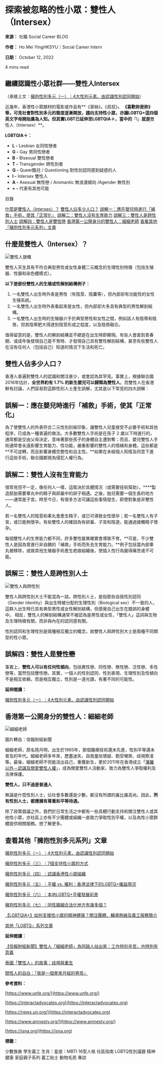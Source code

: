 # 探索被忽略的性小眾：雙性人（Intersex）

**來源：** 社職 Social Career BLOG

**作者：** Ho Mei YingHKSYU｜Social Career Intern

**日期：** October 12, 2022

4 mins read

## 繼續認識性小眾社群——雙性人Intersex

（承接上文：[擁抱性別多元（一）｜4大性別元素，由認識性別認同開始](https://bit.ly/3SVOAfw)）

近幾年，香港性小眾題材的電影或作品有**《翠絲》**、**《叔叔》**、 **《喜歡妳是妳》**等，可見社會對性別多元的態度逐漸開放，趨向支持性小眾，亦讓**LGBTQ+**這四個英文字母開始廣為人知。但其實**LGBT已延伸至LGBTQIA＋**，當中的**「I」**就是**雙性人（Intersex）**。

**LGBTQIA＋：**

*   **L -** Lesbian 女同性戀者
*   **G -** Gay 男同性戀者
*   **B -** Bisexual 雙性戀者
*   **T -** Transgender 跨性別者
*   **Q -** Queer酷兒 / Questioning 對性別認同感到疑惑的人
*   **I -** Intersex 雙性人
*   **A -** Asexual 無性戀 / Aromantic 無浪漫傾向 /Agender 無性別
*   **+ -** 代表有其他可能

目錄

[什麼是雙性人（Intersex）？](#inPage-section-1)
[雙性人佔多少人口？](#inPage-section-2)
[誤解一：應在嬰兒時進行「補救」手術，使其「正常化」](#inPage-section-3)
[誤解二：雙性人沒有生育能力](#inPage-section-4)
[誤解三：雙性人是跨性別人士](#inPage-section-5)
[誤解四：雙性人是雙性戀](#inPage-section-6)
[香港第一公開身分的雙性人：細細老師](#inPage-section-7)
[查看其他「擁抱性別多元系列」文章](#inPage-section-8)

## 什麼是雙性人（Intersex）？

![雙性人旗幟](https://cdn.prod.website-files.com/6177ff32c6ce646ea01ff871/6744174cb3fe53ccbf7c68a9_633e826aec55c73948afa2ca_%25E6%2593%2581%25E6%258A%25B1%25E6%2580%25A7%25E5%2588%25A5%25E5%25A4%259A%25E5%2585%2583%25EF%25BC%2588%25E4%25BA%258C%25EF%25BC%2589intersex%2520flag.png)

雙性人天生具有不符合典型男性或女性身體二元概念的生理性別特徵（包括生殖器、性腺和染色體模式）。

**以下是部份雙性人的生殖或性解剖結構例子：**

1.  一名雙性人出生時外表是男性（有陰莖、陰囊等），但內部卻有功能性的女性生殖系統。
2.  一名雙性人出生時外表看起來是女性，但內部卻大多具有典型的男性解剖結構。
3.  一名雙性人出生時的生殖器介乎於典型男性和女性之間，例如該人有陰蒂和陰唇，但其陰蒂肥大得達到陰莖形成之程度，以及陰唇融合。

值得留意的是，雙性人的解剖結構並不總是在出生時即顯現。有些人會直到青春期、或成年後發現自己是不育時、才發現自己具有雙性解剖結構，甚至有些雙性人在沒有任何人（包括自己）知道的情況下生活和死亡。

## 雙性人佔多少人口？

香港人普遍對雙性人的認識和關注甚少，或會認為其罕見。事實上，根據聯合國2016年估計，**全世界約有 1.7% 的新生嬰兒可以歸類為雙性人**。而雙性人在香港鮮有討論，人們容易對這群性別人士產生誤解，尤其是以下常見的四大誤解：

## 誤解一：應在嬰兒時進行「補救」手術，使其「正常化」

為了使雙性人的外表符合二元性別刻板印象，讓雙性人兒童接受不必要手術和其他程序，已成為一種普遍的做法。大多數雙性人手術是在孩子 2 歲以下時進行的，通常都是交由父母決定，意味著那些孩子的身體自主遭剝奪；而且，嬰兒雙性人手術通常會永遠影響生育能力、性功能，嚴重影響的雙性人的情緒和身體。這些都是**不可逆轉，而且影響身體完整性和自主性。**如果在未經個人知情及同意下進行這些手術，聯合國都視為侵犯人權行為。

## 誤解二：雙性人沒有生育能力

很常見但不一定，像任何人一樣，這取決於具體情況（或需要技術幫助）。**‍**製造胚胎需要睾丸中的精子與卵巢中的卵子相遇。之後，胎兒需要一個生長的地方——通常是子宮。時至今日，有很多方法可讓這些事情發生，即使對象是非雙性人。

若一名雙性人的陰莖和睾丸會產生精子，或已可導致女性懷孕；若一名雙性人有子宮，或已能夠懷孕。有些雙性人的確因為有卵巢、子宮和陰道，能通過接觸精子懷孕。

每個雙性人的生育能力都不同，許多雙性變異確實會導致不育。**可是，不少雙性人是因為曾進行非自願的「補救」手術而失去生育能力。**例子包括當內部睾丸被移除，或做其他生殖器手術產生疤痕組織後，使插入性行為變得痛苦或不可能。

## 誤解三：雙性人是跨性別人士

![雙性人與跨性別](https://cdn.prod.website-files.com/6177ff32c6ce646ea01ff871/6744174cb3fe53ccbf7c68ae_633e856021c8d2577dd31024_%25E6%2593%2581%25E6%258A%25B1%25E6%2580%25A7%25E5%2588%25A5%25E5%25A4%259A%25E5%2585%2583%25EF%25BC%2588%25E4%25BA%258C%25EF%25BC%2589%25E9%259B%2599%25E6%2580%25A7%25E4%25BA%25BA%25E8%2588%2587%25E8%25B7%25A8%25E6%2580%25A7%25E5%2588%25A5%25E5%25A4%25A7%25E5%25A3%25AB%25E4%25B8%258D%25E8%2583%25BD%25E6%25B7%25B7%25E7%2582%25BA%25E4%25B8%2580%25E8%25AB%2587.png)

雙性人與跨性別大士不能混為一談。跨性別人士，是指那些自我性別認同（Gender Identity）與出生時被分配的生理性別（Biological sex）不一致的人，這群人出生時已具有典型男性或女性解剖結構，但感覺自己出生在錯誤的身體中。 相反，雙性人的解剖結構通常不被認為是男性或女性，「雙性人」這詞與生物及生理特徵有關，而非與內在的認同感有關。

性別認同和生理性別是兩種相互獨立的概念，故雙性人與跨性別大士是兩種不同類型的性小眾。

## 誤解四：雙性人是雙性戀

事實上，**雙性人可以有任何性傾向**，包括異性戀、同性戀、無性戀、泛性戀、多性戀等，當然包括雙性戀。其實，一個人的性別認同、性別表現、生理性別及性傾向不是相互依賴，而是相互獨立，性別是一道光譜，有著不同的可能性。

**延伸閱讀：**

[擁抱性別多元（一）｜4大性別元素，由認識性別認同開始](https://bit.ly/3SVOAfw)

## 香港第一公開身分的雙性人：細細老師

![細細老師](https://cdn.prod.website-files.com/6177ff32c6ce646ea01ff871/6744174cb3fe53ccbf7c68a5_633e84021601777dd3172f33_%25E6%2593%2581%25E6%258A%25B1%25E6%2580%25A7%25E5%2588%25A5%25E5%25A4%259A%25E5%2585%2583%25EF%25BC%2588%25E4%25BA%258C%25EF%25BC%2589%25EF%25BD%259C%25E7%25B4%25B0%25E7%25B4%25B0%25E8%2580%2581%25E5%25B8%25AB.png)

圖片轉自：信報財經新聞

細細老師，原名陸月明，出生於1965年，那個醫療技術還未先進，性別平等還未普及的年代。細細老師多年來，歷盡迷失，自我羞怯懷疑、飽受嘲笑、歧視欺凌等。最後，細細老師不但能活出自己，重獲新生，更於2011年在香港成立「[藩籬以外－認識及關愛雙性人權](https://www.facebook.com/concerns.IS/)」，成為關愛雙性人活動家，致力為雙性人爭取權利及法律保護。

**雙性人，只不過是普通人**

無論是什麼性別人士，佔社會多數還是少數，都沒有所謂的誰比誰高尚。因此，**所有性別人士，都應擁有尊重和平等待遇。**

除了政策倡議之外，我們於日常生活之中都有一些具體行動支持和關注雙性人或其他性小眾，亦社區上亦有不少團體或組織一直致力爭取性別平權，以及為性小眾群體提供相關服務。想了解更多。

## 查看其他「擁抱性別多元系列」文章

[擁抱性別多元（一）｜4大性別元素，由認識性別認同開始](https://bit.ly/3SVOAfw)

[擁抱性別多元（三）｜7個支持性小眾的方式](https://bit.ly/3SIWXeT)

[擁抱性別多元（四）｜認識香港性小眾組織](https://bit.ly/3V6GYZC)

[擁抱性別多元（五）｜平權 vs. 權利｜香港法律下的LGBTQ+權益現況](https://bit.ly/3e99Yz9)

[擁抱性別多元（六）｜本地LGBTQ+平權發展前景](https://bit.ly/3eilng2)

[擁抱性別多元（七）｜同性婚姻合法化地方有幾多個？](https://bit.ly/3rxz0v5)

[【LGBTQIA+】如何支援性小眾的精神健康？關注團體、輔導熱線及義工服務簡介](https://bit.ly/3Pa6P1U)

[其他「LGBTQ」系列文章](/tags/lgbtq)

**延伸閱讀：**

[【信報財經新聞】雙性人「細細老師」為同路人站出來：工作特別辛苦，也特別有意義](https://medium.com/信報財經新聞/雙性人-細細老師-為同路人站出來-工作特別辛苦-也特別有意義-16ae7252e1fa)

[泰國「雙性人」的故事：歧視與重生](https://www.bbc.com/zhongwen/trad/world-53426775)

[間性人的自白：「我是一個會來月經的男孩」](https://www.bbc.com/zhongwen/trad/science-54970542)

**參考資料：**

[https://www.unfe.org/](https://www.unfe.org/)

[https://interactadvocates.org](https://interactadvocates.org)

[https://news.un.org/](https://interactadvocates.org)

[https://www.amnesty.org/](https://www.amnesty.org/)

[https://isna.org](https://isna.org)

**標籤：**

少數族裔
學生義工
生肖｜星座｜MBTI 16型人格
社區指南
LGBTQ性別議題
精神健康
家庭親子系列
義工貼士
動物毛孩
專訪
